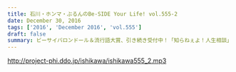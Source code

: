 ```yaml
---
title: 石川・ホンマ・ぶるんのBe-SIDE Your Life! vol.555-2
date: December 30, 2016
tags: ['2016', 'December 2016', 'vol.555']
draft: false
summary: ビーサイバロンドール＆流行語大賞、引き続き受付中！「知らねぇよ！人生相談」SAITO
---
```


http://project-phi.ddo.jp/ishikawa/ishikawa555_2.mp3